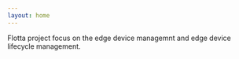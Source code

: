 ```yaml
---
layout: home
---
```


Flotta project focus on the edge device managemnt and edge device lifecycle management.

